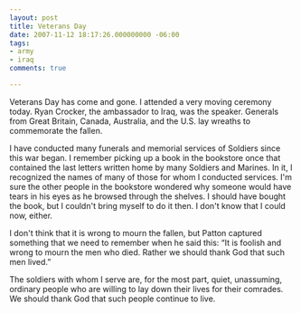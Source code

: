 ```yaml
---
layout: post
title: Veterans Day
date: 2007-11-12 18:17:26.000000000 -06:00
tags:
- army
- iraq 
comments: true

---
```

<p>Veterans Day has come and gone. I attended a very moving ceremony today. Ryan Crocker, the ambassador to Iraq, was the speaker. Generals from Great Britain, Canada, Australia, and the U.S. lay wreaths to commemorate the fallen.</p>
<p>I have conducted many funerals and memorial services of Soldiers since this war began. I remember picking up a book in the bookstore once that contained the last letters written home by many Soldiers and Marines. In it, I recognized the names of many of those for whom I conducted services. I'm sure the other people in the bookstore wondered why someone would have tears in his eyes as he browsed through the shelves. I should have bought the book, but I couldn't bring myself to do it then. I don't know that I could now, either.</p>
<p>I don't think that it is wrong to mourn the fallen, but Patton captured something that we need to remember when he said this: “It is foolish and wrong to mourn the men who died. Rather we should thank God that such men lived.”</p>
<p>The soldiers with whom I serve are, for the most part, quiet, unassuming, ordinary people who are willing to lay down their lives for their comrades. We should thank God that such people continue to live.</p>
